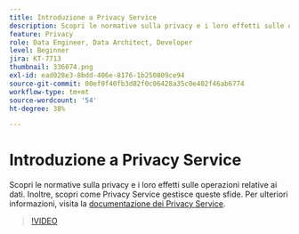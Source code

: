 ```yaml
---
title: Introduzione a Privacy Service
description: Scopri le normative sulla privacy e i loro effetti sulle operazioni relative ai dati. Inoltre, scopri come Privacy Service gestisce queste sfide.
feature: Privacy
role: Data Engineer, Data Architect, Developer
level: Beginner
jira: KT-7713
thumbnail: 336074.png
exl-id: ead028e3-8bdd-406e-8176-1b250809ce94
source-git-commit: 00ef0f40fb3d82f0c06428a35c0e402f46ab6774
workflow-type: tm+mt
source-wordcount: '54'
ht-degree: 38%

---
```


# Introduzione a Privacy Service

Scopri le normative sulla privacy e i loro effetti sulle operazioni relative ai dati. Inoltre, scopri come Privacy Service gestisce queste sfide. Per ulteriori informazioni, visita la [documentazione dei Privacy Service](https://experienceleague.adobe.com/docs/experience-platform/privacy/home.html?lang=it).

>[!VIDEO](https://video.tv.adobe.com/v/336074?learn=on)
